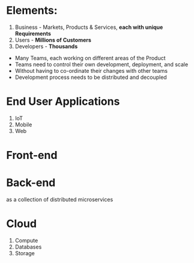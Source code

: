 # Elements:
1. Business - Markets, Products & Services, **each with unique Requirements**
2. Users - **Millions of Customers**
3. Developers - **Thousands**

* Many Teams, each working on different areas of the Product
* Teams need to control their own development, deployment, and scale
* Without having to co-ordinate their changes with other teams
* Development process needs to be distributed and decoupled

# End User Applications
1. IoT
2. Mobile
3. Web

# Front-end

# Back-end
as a collection of distributed microservices

# Cloud
1. Compute
2. Databases
3. Storage
